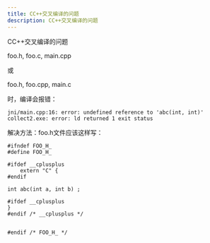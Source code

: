 ```yaml
---
title: CC++交叉编译的问题
description: CC++交叉编译的问题
---
```


CC++交叉编译的问题



foo.h, foo.c, main.cpp

或

foo.h, foo.cpp, main.c

时，编译会报错：

 

```
jni/main.cpp:16: error: undefined reference to 'abc(int, int)'
collect2.exe: error: ld returned 1 exit status
```

解决方法：foo.h文件应该这样写：

 

```
#ifndef FOO_H_
#define FOO_H_

#ifdef __cplusplus
    extern "C" {
#endif

int abc(int a, int b) ;

#ifdef __cplusplus
}
#endif /* __cplusplus */


#endif /* FOO_H_ */
```